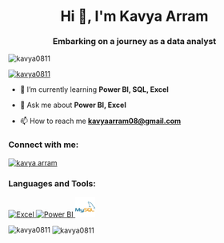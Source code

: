 <h1 align="center">Hi 👋, I'm Kavya Arram</h1>
<h3 align="center">Embarking on a journey as a data analyst</h3>

<p align="left"> <img src="https://komarev.com/ghpvc/?username=kavya0811&label=Profile%20views&color=0e75b6&style=flat" alt="kavya0811" /> </p>

<p align="left"> <a href="https://github.com/ryo-ma/github-profile-trophy"><img src="https://github-profile-trophy.vercel.app/?username=kavya0811" alt="kavya0811" /></a> </p>

- 🌱 I’m currently learning **Power BI, SQL, Excel**

- 💬 Ask me about **Power BI, Excel**

- 📫 How to reach me **kavyaarram08@gmail.com**

<h3 align="left">Connect with me:</h3>
<p align="left">
<a href="https://linkedin.com/in/kavya-arram" target="blank"><img align="center" src="https://raw.githubusercontent.com/rahuldkjain/github-profile-readme-generator/master/src/images/icons/Social/linked-in-alt.svg" alt="kavya arram" height="30" width="40" /></a>
</p>

<h3 align="left">Languages and Tools:</h3>
<p align="left"> 
    <a href="https://www.microsoft.com/en-us/microsoft-365/excel" target="_blank" rel="noreferrer"> 
        <img src="https://img.icons8.com/color/48/000000/microsoft-excel-2019--v1.png" alt="Excel" width="40" height="40"/> 
    </a> 
    <a href="https://powerbi.microsoft.com/" target="_blank" rel="noreferrer"> 
        <img src="https://upload.wikimedia.org/wikipedia/commons/c/cf/New_Power_BI_Logo.svg" alt="Power BI" width="40" height="40"/> 
    </a>
    <a href="https://www.mysql.com/" target="_blank" rel="noreferrer"> 
        <img src="https://raw.githubusercontent.com/devicons/devicon/master/icons/mysql/mysql-original-wordmark.svg" alt="MySQL" width="40" height="40"/> 
    </a> 
</p>

<p><img align="left" src="https://github-readme-stats.vercel.app/api/top-langs?username=kavya0811&show_icons=true&locale=en&layout=compact" alt="kavya0811" /></p>

<p>&nbsp;<img align="center" src="https://github-readme-stats.vercel.app/api?username=kavya0811&show_icons=true&locale=en" alt="kavya0811" /></p>

